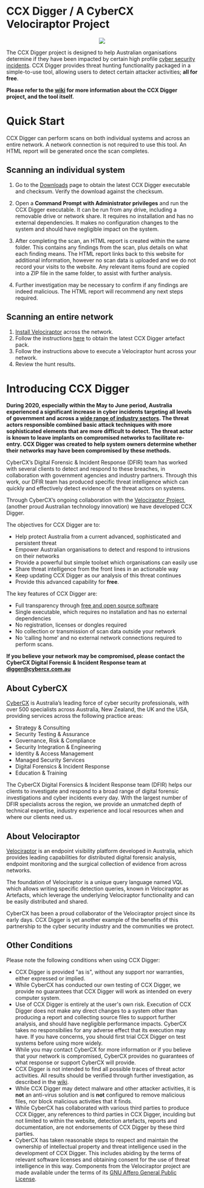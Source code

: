 # CCX Digger / A CyberCX Velociraptor Project

<div align="center">
    <img src="https://camo.githubusercontent.com/72b54ccf6ce09bbf05d92ff18bbd0fae41f51561/68747470733a2f2f6d656469612d657870312e6c6963646e2e636f6d2f646d732f696d6167652f433536304241514734687335786e6a43326f672f636f6d70616e792d6c6f676f5f3230305f3230302f303f653d3231353930323434303026763d6265746126743d6c794954454e66557876773235565967596b363676384d53346b364c784e6561414c79454462314647704d"></img>
</div>

The CCX Digger project is designed to help Australian organisations determine if they have been impacted by certain high profile [cyber security incidents](https://www.pm.gov.au/media/statement-malicious-cyber-activity-against-australian-networks). CCX Digger provides threat hunting functionality packaged in a simple-to-use tool, allowing users to detect certain attacker activities; **all for free**.

**Please refer to the [wiki](https://github.com/CCXLabs/CCXDigger/wiki) for more information about the CCX Digger project, and the tool itself.**

# Quick Start

CCX Digger can perform scans on both individual systems and across an entire network. A network connection is not required to use this tool. An HTML report will be generated once the scan completes.

## Scanning an individual system

1. Go to the [Downloads](https://github.com/CCXLabs/CCXDigger/wiki/Downloads) page to obtain the latest CCX Digger executable and checksum. Verify the download against the checksum. 

2. Open a **Command Prompt with Administrator privileges** and run the CCX Digger executable. It can be run from any drive, including a removable drive or network share. It requires no installation and has no external dependencies. It makes no configuration changes to the system and should have negligible impact on the system.

3. After completing the scan, an HTML report is created within the same folder. This contains any findings from the scan, plus details on what each finding means. The HTML report links back to this website for additional information, however no scan data is uploaded and we do not record your visits to the website. Any relevant items found are copied into a ZIP file in the same folder, to assist with further analysis.

3. Further investigation may be necessary to confirm if any findings are indeed malicious. The HTML report will recommend any next steps required.

## Scanning an entire network

1. [Install Velociraptor](https://www.velocidex.com/docs/getting-started/) across the network.  
2. Follow the instructions [here](https://github.com/CCXLabs/CCXDigger/wiki/Downloads#version-01-artefact-pack) to obtain the latest CCX Digger artefact pack.
3. Follow the instructions above to execute a Velociraptor hunt across your network.
4. Review the hunt results.

# Introducing CCX Digger

**During 2020, especially within the May to June period, Australia experienced a significant increase in cyber incidents targeting all levels of government and across a [wide range of industry sectors](https://www.pm.gov.au/media/statement-malicious-cyber-activity-against-australian-networks). The threat actors responsible combined basic attack techniques with more sophisticated elements that are more difficult to detect. The threat actor is known to leave implants on compromised networks to facilitate re-entry. CCX Digger was created to help system owners determine whether their networks may have been compromised by these methods.**

CyberCX’s Digital Forensic & Incident Response (DFIR) team has worked with several clients to detect and respond to these breaches, in collaboration with government agencies and industry partners. Through this work, our DFIR team has produced specific threat intelligence which can quickly and effectively detect evidence of the threat actors on systems.

Through CyberCX’s ongoing collaboration with the [Velociraptor Project](https://www.velocidex.com/), (another proud Australian technology innovation) we have developed CCX Digger.

The objectives for CCX Digger are to:
* Help protect Australia from a current advanced, sophisticated and persistent threat
* Empower Australian organisations to detect and respond to intrusions on their networks
* Provide a powerful but simple toolset which organisations can easily use
* Share threat intelligence from the front lines in an actionable way
* Keep updating CCX Digger as our analysis of this threat continues
* Provide this advanced capability for **free**.

The key features of CCX Digger are:
* Full transparency through [free and open source software](https://www.velocidex.com/about/license/)
* Single executable, which requires no installation and has no external dependencies 
* No registration, licenses or dongles required
* No collection or transmission of scan data outside your network
* No ‘calling home’ and no external network connections required to perform scans.

**If you believe your network may be compromised, please contact the CyberCX Digital Forensic & Incident Response team at digger@cybercx.com.au**

## About CyberCX
[CyberCX](https://www.cybercx.com.au) is Australia’s leading force of cyber security professionals, with over 500 specialists across Australia, New Zealand, the UK and the USA, providing services across the following practice areas:

* Strategy & Consulting
* Security Testing & Assurance
* Governance, Risk & Compliance
* Security Integration & Engineering
* Identity & Access Management
* Managed Security Services
* Digital Forensics & Incident Response
* Education & Training

The CyberCX Digital Forensics & Incident Response team (DFIR) helps our clients to investigate and respond to a broad range of digital forensic investigations and cyber incidents every day. With the largest number of DFIR specialists across the region, we provide an unmatched depth of technical expertise, industry experience and local resources when and where our clients need us.

## About Velociraptor 

[Velociraptor](https://www.velocidex.com) is an endpoint visibility platform developed in Australia, which provides leading capabilities for distributed digital forensic analysis, endpoint monitoring and the surgical collection of evidence from across networks.  

The foundation of Velociraptor is a unique query language named VQL which allows writing specific detection queries, known in Velociraptor as Artefacts, which leverage the underlying Velociraptor functionality and can be easily distributed and shared.

CyberCX has been a proud collaborator of the Velociraptor project since its early days. CCX Digger is yet another example of the benefits of this partnership to the cyber security industry and the communities we protect.

## Other Conditions

Please note the following conditions when using CCX Digger:
* CCX Digger is provided "as is", without any support nor warranties, either expressed or implied.
* While CyberCX has conducted our own testing of CCX Digger, we provide no guarantees that CCX Digger will work as intended on every computer system.
* Use of CCX Digger is entirely at the user's own risk. Execution of CCX Digger does not make any direct changes to a system other than producing a report and collecting source files to support further analysis, and should have negligible performance impacts. CyberCX takes no responsibilies for any adverse effect that its execution may have. If you have concerns, you should first trial CCX Digger on test systems before using more widely.
* While you may contact CyberCX for more information or if you believe that your network is compromised, CyberCX provides no guarantees of what response or support CyberCX will provide.
* CCX Digger is not intended to find all possible traces of threat actor activities. All results should be verified through further investigation, as described in the [wiki](https://github.com/CCXLabs/CCXDigger/wiki).
* While CCX Digger may detect malware and other attacker activities, it is **not** an anti-virus solution and is **not** configured to remove malicious files, nor block malicious activities that it finds.
* While CyberCX has collaborated with various third parties to produce CCX Digger, any references to third parties in CCX Digger, inculding but not limited to within the website, detection artefacts, reports and documentation, are not endorsements of CCX Digger by these third parties.
* CyberCX has taken reasonable steps to respect and maintain the ownership of intellectual property and threat intelligence used in the development of CCX Digger. This includes abiding by the terms of relevant software licenses and obtaining consent for the use of threat intelligence in this way. Components from the Velociraptor project are made available under the terms of its [GNU Affero General Public License](https://www.velocidex.com/about/license/).
